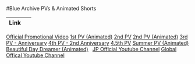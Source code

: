 #Blue Archive PVs & Animated Shorts

Link | &nbsp;
-----|-----
[Official Promotional Video](https://www.youtube.com/watch?v=YHy8JmWX3kw) 
[1st PV (Animated)](https://www.youtube.com/watch?v=-xHqglB973c)
[2nd PV](https://www.youtube.com/watch?v=Chh_rhWqvAA)
[2nd PV (Animated)](https://www.youtube.com/watch?v=NhTcck9ShqI)
[3rd PV - Anniversary](https://www.youtube.com/watch?v=RgHiiuahpRU)
[4th PV - 2nd Anniversary](https://www.youtube.com/watch?v=4rDOsvzTicY&)
[4.5th PV](https://www.youtube.com/watch?v=N8g9B0zEXpM)
[Summer PV (Animated)](https://www.youtube.com/watch?v=T5wNrdOMrNg&)
[Beautiful Day Dreamer (Animated)](https://www.youtube.com/watch?v=PNJhdtq6srg&)
&nbsp;
[JP Official Youtube Channel](https://www.youtube.com/@BlueArchive_JP/videos)
[Global Offical Youtube Channel](https://www.youtube.com/@bluearchive_Global/videos)

